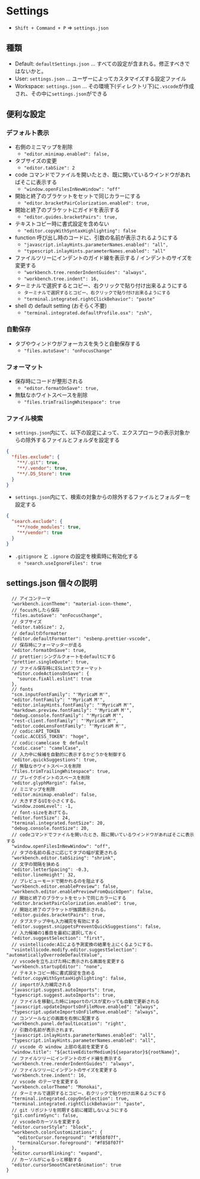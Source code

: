 # Settings

- `Shift + Command + P` => `settings.json`

## 種類

- Default: `defaultSettings.json` ... すべての設定が含まれる。修正すべきではないかと。
- User: `settings.json` ... ユーザーによってカスタマイズする設定ファイル
- Workspace: `settings.json` ... その環境下(ディレクトリ下)に`.vscode`が作成され、その中に`settings.json`ができる

## 便利な設定

### デフォルト表示

- 右側のミニマップを削除
  - `"editor.minimap.enabled": false,`
- タブサイズの変更
  - `"editor.tabSize": 2`
- code コマンドでファイルを開いたとき、既に開いているウインドウがあればそこに表示する
  - `"window.openFilesInNewWindow": "off"`
- 開始と終了のブラケットをセットで同じカラーにする
  - `"editor.bracketPairColorization.enabled": true,`
- 開始と終了のブラケットにガイドを表示する
  - `"editor.guides.bracketPairs": true,`
- テキストコピー時に書式設定を含めない
  - `"editor.copyWithSyntaxHighlighting": false`
- function 呼び出し時のコードに、引数の名前が表示されるようにする
  - `"javascript.inlayHints.parameterNames.enabled": "all",`
  - `"typescript.inlayHints.parameterNames.enabled": "all"`
- ファイルツリーにインデントのガイド線を表示する / インデントのサイズを変更する
  - `"workbench.tree.renderIndentGuides": "always",`
  - `"workbench.tree.indent": 16,`
- ターミナルで選択するとコピー、右クリックで貼り付け出来るようにする
  - `ターミナルで選択するとコピー、右クリックで貼り付け出来るようにする`
  - `"terminal.integrated.rightClickBehavior": "paste"`
- shell の default setting (おそらく不要)
  - `"terminal.integrated.defaultProfile.osx": "zsh",`

### 自動保存

- タブやウィンドウがフォーカスを失うと自動保存する
  - `"files.autoSave": "onFocusChange"`

### フォーマット

- 保存時にコードが整形される
  - `"editor.formatOnSave": true,`
- 無駄なホワイトスペースを削除
  - `"files.trimTrailingWhitespace": true`

### ファイル検索

- `settings.json`内にて、以下の設定によって、エクスプローラの表示対象からの除外するファイルとフォルダを設定する

```json
{
  "files.exclude": {
    "**/.git": true,
    "**/.vendor": true,
    "**/.DS_Store": true
  }
}
```

- `settings.json`内にて、検索の対象からの除外するファイルとフォルダーを設定する

```json
{
  "search.exclude": {
    "**/node_modules": true,
    "**/vendor": true
  }
}
```

- `.gitignore` と `.ignore` の設定を検索時に有効化する
  - `"search.useIgnoreFiles": true`

## settings.json 個々の説明

```json{
  // アイコンテーマ
  "workbench.iconTheme": "material-icon-theme",
  // focus外したら保存
  "files.autoSave": "onFocusChange",
  // タブサイズ
  "editor.tabSize": 2,
  // defaultのformatter
  "editor.defaultFormatter": "esbenp.prettier-vscode",
  // 保存時にフォーマッターが走る
  "editor.formatOnSave": true,
  // prettier:シングルクォートをdefaultにする
  "prettier.singleQuote": true,
  // ファイル保存時にESLintでフォーマット
  "editor.codeActionsOnSave": {
    "source.fixAll.eslint": true
  },
  // fonts
  "scm.inputFontFamily": "'MyricaM M'",
  "editor.fontFamily": "'MyricaM M'",
  "editor.inlayHints.fontFamily": "'MyricaM M'",
  "markdown.preview.fontFamily": "'MyricaM M'",
  "debug.console.fontFamily": "'MyricaM M'",
  "rest-client.fontFamily": "'MyricaM M'",
  "editor.codeLensFontFamily": "'MyricaM M'",
  // codic:API_TOKEN
  "codic.ACCESS_TOKEN": "hoge",
  // codic:camelcase を default
  "codic.case": "camelCase",
  // 入力中に候補を自動的に表示するかどうかを制御する
  "editor.quickSuggestions": true,
  // 無駄なホワイトスペースを削除
  "files.trimTrailingWhitespace": true,
  // ブレイクポイントのスペースを削除
  "editor.glyphMargin": false,
  // ミニマップを削除
  "editor.minimap.enabled": false,
  // 大きすぎるUIを小さくする。
  "window.zoomLevel": -1,
  // font-sizeをあげてる。
  "editor.fontSize": 24,
  "terminal.integrated.fontSize": 20,
  "debug.console.fontSize": 20,
  // codeコマンドでファイルを開いたとき、既に開いているウインドウがあればそこに表示する
  "window.openFilesInNewWindow": "off",
  // タブの名前の長さに応じてタブの幅が変更される
  "workbench.editor.tabSizing": "shrink",
  // 文字の間隔を狭める
  "editor.letterSpacing": -0.3,
  "editor.lineHeight": 32,
  // プレビューモードで開かれるのを阻止する
  "workbench.editor.enablePreview": false,
  "workbench.editor.enablePreviewFromQuickOpen": false,
  // 開始と終了のブラケットをセットで同じカラーにする
  "editor.bracketPairColorization.enabled": true,
  // 開始と終了のブラケットが強調表示される。
  "editor.guides.bracketPairs": true,
  // タブステップ中も入力補完を有効にする
  "editor.suggest.snippetsPreventQuickSuggestions": false,
  // 入力候補の1番目を最初に選択しておく
  "editor.suggestSelection": "first",
  // vsintellicode:AIによる予測変換の結果を上にくるようにする。
  "vsintellicode.modify.editor.suggestSelection": "automaticallyOverrodeDefaultValue",
  // vscodeを立ち上げた時に表示される画面を変更する
  "workbench.startupEditor": "none",
  // テキストコピー時に書式設定を含める
  "editor.copyWithSyntaxHighlighting": false,
  // importが入力補完される
  "javascript.suggest.autoImports": true,
  "typescript.suggest.autoImports": true,
  // ファイルを移動した時にimportのパスが変わっても自動で更新される
  "javascript.updateImportsOnFileMove.enabled": "always",
  "typescript.updateImportsOnFileMove.enabled": "always",
  // コンソールなどの画面を右側に配置する
  "workbench.panel.defaultLocation": "right",
  // 引数の名前が表示されます。
  "javascript.inlayHints.parameterNames.enabled": "all",
  "typescript.inlayHints.parameterNames.enabled": "all",
  // vscode の window 上部の名前を変更する
  "window.title": "${activeEditorMedium}${separator}${rootName}",
  // ファイルツリーにインデントのガイド線を表示する
  "workbench.tree.renderIndentGuides": "always",
  // ファイルツリーにインデントのサイズを変更する
  "workbench.tree.indent": 16,
  // vscode のテーマを変更する
  "workbench.colorTheme": "Monokai",
  // ターミナルで選択するとコピー、右クリックで貼り付け出来るようにする
  "terminal.integrated.copyOnSelection": true,
  "terminal.integrated.rightClickBehavior": "paste",
  // git リポジトリを同期する前に確認しないようにする
  "git.confirmSync": false,
  // vscodeのカーソルを変更する
  "editor.cursorStyle": "block",
  "workbench.colorCustomizations": {
    "editorCursor.foreground": "#f858f07f",
    "terminalCursor.foreground": "#f858f07f"
  },
  "editor.cursorBlinking": "expand",
  // カーソルがにゅるっと移動する
  "editor.cursorSmoothCaretAnimation": true
}
```
